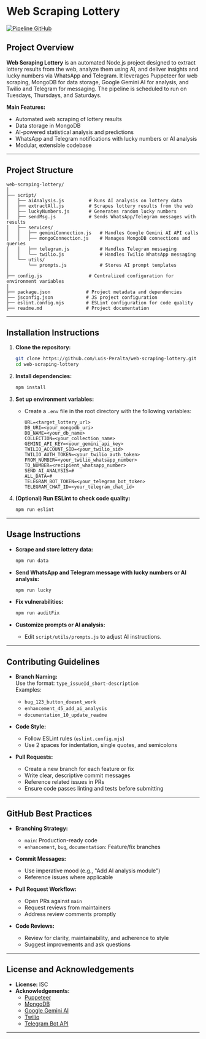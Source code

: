 # Web Scraping Lottery

[![Pipeline GitHub](https://github.com/Luis-Peralta/web-scraping-lottery/actions/workflows/github-action.yml/badge.svg)](https://github.com/Luis-Peralta/web-scraping-lottery/actions/workflows/github-action.yml)

## Project Overview

**Web Scraping Lottery** is an automated Node.js project designed to extract lottery results from the web, analyze them using AI, and deliver insights and lucky numbers via WhatsApp and Telegram. It leverages Puppeteer for web scraping, MongoDB for data storage, Google Gemini AI for analysis, and Twilio and Telegram for messaging. The pipeline is scheduled to run on Tuesdays, Thursdays, and Saturdays.

**Main Features:**
- Automated web scraping of lottery results
- Data storage in MongoDB
- AI-powered statistical analysis and predictions
- WhatsApp and Telegram notifications with lucky numbers or AI analysis
- Modular, extensible codebase

---

## Project Structure

```
web-scraping-lottery/
│
├── script/
│   ├── aiAnalysis.js         # Runs AI analysis on lottery data
│   ├── extractAll.js         # Scrapes lottery results from the web
│   ├── luckyNumbers.js       # Generates random lucky numbers
│   ├── sendMsg.js            # Sends WhatsApp/Telegram messages with results
│   ├── services/
│   │   ├── geminiConnection.js   # Handles Google Gemini AI API calls
│   │   ├── mongoConnection.js    # Manages MongoDB connections and queries
│   │   ├── telegram.js           # Handles Telegram messaging
│   │   └── twilio.js             # Handles Twilio WhatsApp messaging
│   └── utils/
│       └── prompts.js            # Stores AI prompt templates
│
├── config.js                 # Centralized configuration for environment variables
│
├── package.json             # Project metadata and dependencies
├── jsconfig.json            # JS project configuration
├── eslint.config.mjs        # ESLint configuration for code quality
├── readme.md                # Project documentation
```

---

## Installation Instructions

1. **Clone the repository:**
	 ```sh
	 git clone https://github.com/Luis-Peralta/web-scraping-lottery.git
	 cd web-scraping-lottery
	 ```

2. **Install dependencies:**
	 ```sh
	 npm install
	 ```

3. **Set up environment variables:**
	 - Create a `.env` file in the root directory with the following variables:
		 ```
		 URL=<target_lottery_url>
		 DB_URI=<your_mongodb_uri>
		 DB_NAME=<your_db_name>
		 COLLECTION=<your_collection_name>
		 GEMINI_API_KEY=<your_gemini_api_key>
		 TWILIO_ACCOUNT_SID=<your_twilio_sid>
		 TWILIO_AUTH_TOKEN=<your_twilio_auth_token>
		 FROM_NUMBER=<your_twilio_whatsapp_number>
		 TO_NUMBER=<recipient_whatsapp_number>
		 SEND_AI_ANALYSIS=#
		 ALL_DATA=#
		 TELEGRAM_BOT_TOKEN=<your_telegram_bot_token>
		 TELEGRAM_CHAT_ID=<your_telegram_chat_id>
		 ```

4. **(Optional) Run ESLint to check code quality:**
	 ```sh
	 npm run eslint
	 ```

---

## Usage Instructions

- **Scrape and store lottery data:**
	```sh
	npm run data
	```

- **Send WhatsApp and Telegram message with lucky numbers or AI analysis:**
	```sh
	npm run lucky
	```

- **Fix vulnerabilities:**
	```sh
	npm run auditFix
	```

- **Customize prompts or AI analysis:**
	- Edit `script/utils/prompts.js` to adjust AI instructions.

---

## Contributing Guidelines

- **Branch Naming:**  
	Use the format: `type_issueId_short-description`  
	Examples:  
	- `bug_123_button_doesnt_work`
	- `enhancement_45_add_ai_analysis`
	- `documentation_10_update_readme`

- **Code Style:**  
	- Follow ESLint rules (`eslint.config.mjs`)
	- Use 2 spaces for indentation, single quotes, and semicolons

- **Pull Requests:**  
	- Create a new branch for each feature or fix
	- Write clear, descriptive commit messages
	- Reference related issues in PRs
	- Ensure code passes linting and tests before submitting

---

## GitHub Best Practices

- **Branching Strategy:**  
	- `main`: Production-ready code  
	- `enhancement`, `bug`, `documentation`: Feature/fix branches

- **Commit Messages:**  
	- Use imperative mood (e.g., "Add AI analysis module")
	- Reference issues where applicable

- **Pull Request Workflow:**  
	- Open PRs against `main`
	- Request reviews from maintainers
	- Address review comments promptly

- **Code Reviews:**  
	- Review for clarity, maintainability, and adherence to style
	- Suggest improvements and ask questions

---

## License and Acknowledgements

- **License:** ISC
- **Acknowledgements:**  
	- [Puppeteer](https://github.com/puppeteer/puppeteer)
	- [MongoDB](https://www.mongodb.com/)
	- [Google Gemini AI](https://ai.google.dev/)
	- [Twilio](https://www.twilio.com/)
	- [Telegram Bot API](https://core.telegram.org/bots/api)

---